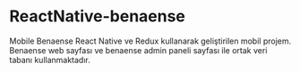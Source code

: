 # ReactNative-benaense
Mobile Benaense
React Native ve Redux kullanarak geliştirilen mobil projem. Benaense web sayfası ve benaense admin paneli sayfası ile ortak veri tabanı kullanmaktadır.
